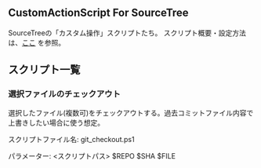 ## CustomActionScript For SourceTree

SourceTreeの「カスタム操作」スクリプトたち。
スクリプト概要・設定方法は、[ここ](http://ken200.github.io/SourceTreeCustomActions/) を参照。




## スクリプト一覧

### 選択ファイルのチェックアウト

選択したファイル(複数可)をチェックアウトする。過去コミットファイル内容で上書きしたい場合に使う想定。

スクリプトファイル名: git_checkout.ps1

パラメーター: <スクリプトパス> $REPO $SHA $FILE

